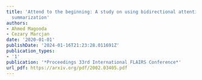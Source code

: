 ```yaml
---
title: 'Attend to the beginning: A study on using bidirectional attention for extractive
  summarization'
authors:
- Ahmed Magooda
- Cezary Marcjan
date: '2020-01-01'
publishDate: '2024-01-16T21:23:28.011691Z'
publication_types:
- '1'
publication: '*Proceedings 33rd International FLAIRS Conference*'
url_pdf: https://arxiv.org/pdf/2002.03405.pdf
---
```

